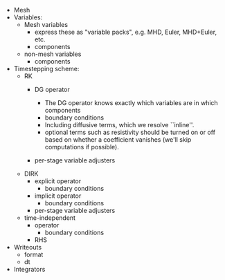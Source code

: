 - Mesh
- Variables:
    - Mesh variables
        - express these as "variable packs", e.g. MHD, Euler, MHD+Euler, etc.
        - components
    - non-mesh variables
        - components
- Timestepping scheme:
    - RK<whatever>
        - DG operator
            - The DG operator knows exactly which variables are in which components
            - boundary conditions
            - Including diffusive terms, which we resolve ``inline''.
            - optional terms such as resistivity should be turned on or off based
              on whether a coefficient vanishes (we'll skip computations if possible).

        - per-stage variable adjusters
    - DIRK
        - explicit operator
            - boundary conditions
        - implicit operator
            - boundary conditions
        - per-stage variable adjusters
    - time-independent
        - operator
            - boundary conditions
        - RHS
- Writeouts
    - format
    - dt
- Integrators
